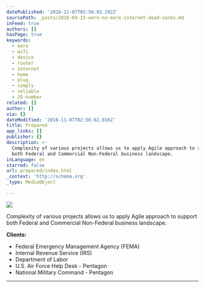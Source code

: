 ```yaml
---
datePublished: '2016-11-07T02:56:02.292Z'
sourcePath: _posts/2016-04-15-eero-no-more-internet-dead-zones.md
inFeed: true
authors: []
hasPage: true
keywords:
  - eero
  - wifi
  - device
  - router
  - internet
  - home
  - plug
  - simply
  - reliable
  - 25-number
related: []
author: []
via: {}
dateModified: '2016-11-07T02:56:02.016Z'
title: Prepared
app_links: []
publisher: {}
description: >-
  Complexity of various projects allows us to apply Agile approach to support
  both Federal and Commercial Non-Federal business landscape.
inLanguage: en
starred: false
url: prepared/index.html
_context: 'http://schema.org'
_type: MediaObject

---
```

![](https://the-grid-user-content.s3-us-west-2.amazonaws.com/43cfb110-7074-45bd-9634-934da1589720.jpg)

Complexity of various projects allows us to apply Agile approach to support both Federal and Commercial Non-Federal business landscape.

**Clients:**

* Federal Emergency Management Agency (FEMA)
* Internal Revenue Service (IRS)
* Department of Labor
* U.S. Air Force Help Desk - Pentagon
* National Military Command - Pentagon

---